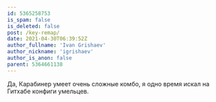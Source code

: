 ```yaml
---
id: 5365258753
is_spam: false
is_deleted: false
post: /key-remap/
date: 2021-04-30T06:39:52Z
author_fullname: 'Ivan Grishaev'
author_nickname: 'igrishaev'
author_is_anon: false
parent: 5364661138
---
```


<p>Да, Карабинер умеет очень сложные комбо, я одно время искал на Гитхабе конфиги умельцев.</p>
